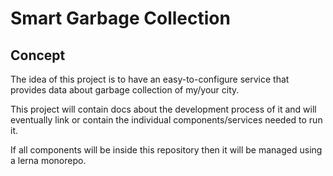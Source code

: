 # Smart Garbage Collection

## Concept

The idea of this project is to have an easy-to-configure service that provides data about garbage collection of my/your city.

This project will contain docs about the development process of it and will eventually link or contain the individual components/services needed to run it.

If all components will be inside this repository then it will be managed using a lerna monorepo.
